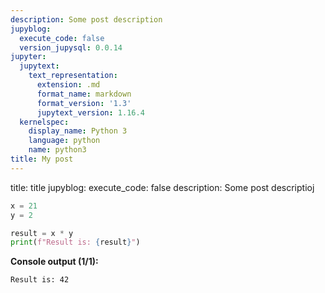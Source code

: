 ```yaml
---
description: Some post description
jupyblog:
  execute_code: false
  version_jupysql: 0.0.14
jupyter:
  jupytext:
    text_representation:
      extension: .md
      format_name: markdown
      format_version: '1.3'
      jupytext_version: 1.16.4
  kernelspec:
    display_name: Python 3
    language: python
    name: python3
title: My post
---
```


title: title
jupyblog:
    execute_code: false
description: Some post descriptioj

```python
x = 21
y = 2

result = x * y
print(f"Result is: {result}")
```

<!-- #region -->


**Console output (1/1):**

```txt
Result is: 42
```

<!-- #endregion -->